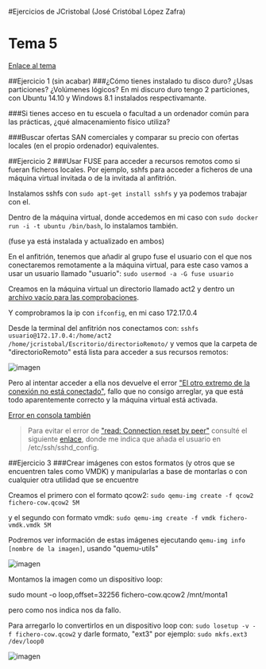 #Ejercicios de JCristobal (José Cristóbal López Zafra)

# Tema 5

[Enlace al tema](http://jj.github.io/IV/documentos/temas/Almacenamiento)


##Ejercicio 1 (sin acabar)
###¿Cómo tienes instalado tu disco duro? ¿Usas particiones? ¿Volúmenes lógicos?
En mi discuro duro tengo 2 particiones, con Ubuntu 14.10 y Windows 8.1 instalados respectivamante.

###Si tienes acceso en tu escuela o facultad a un ordenador común para las prácticas, ¿qué almacenamiento físico utiliza?

###Buscar ofertas SAN comerciales y comparar su precio con ofertas locales (en el propio ordenador) equivalentes.


##Ejercicio 2
###Usar FUSE para acceder a recursos remotos como si fueran ficheros locales. Por ejemplo, sshfs para acceder a ficheros de una máquina virtual invitada o de la invitada al anfitrión. 

Instalamos sshfs con `sudo apt-get install sshfs` y ya podemos trabajar con el.

Dentro de la máquina virtual, donde accedemos en mi caso con `sudo docker run -i -t ubuntu /bin/bash`, lo instalamos también. 

(fuse ya está instalada y actualizado en ambos)

En el anfitrión, tenemos que añadir al grupo fuse el usuario con el que nos conectaremos remotamente a la máquina virtual, para este caso vamos a usar un usuario llamado "usuario": `sudo usermod -a -G fuse usuario`

Creamos en la máquina virtual un directorio llamado act2 y dentro un [archivo vacío para las comprobaciones](http://i.imgur.com/pinPjBB.png).

Y comprobramos la ip con `ifconfig`, en mi caso 172.17.0.4

Desde la terminal del anfitrión nos conectamos con: `sshfs usuario@172.17.0.4:/home/act2 /home/jcristobal/Escritorio/directorioRemoto/` y vemos que la carpeta de "directorioRemoto" está lista para acceder a sus recursos remotos:

![imagen](http://i.imgur.com/NxBOYIp.png)

Pero al intentar acceder a ella nos devuelve el error ["El otro extremo de la conexión no está conectado"](http://i.imgur.com/5eOTt4m.png), fallo que no consigo arreglar, ya que está todo aparentemente correcto y la máquina virtual está activada.

[Error en consola también](http://i.imgur.com/mhlKsOV.png)


> 
> Para evitar el error de ["read: Connection reset by peer"](http://i.imgur.com/kCKdVcv.png) consulté el siguiente [enlace](https://forum.manjaro.org/index.php?topic=11363.0), donde me indica que añada el usuario en /etc/ssh/sshd_config.
> 


##Ejercicio 3
###Crear imágenes con estos formatos (y otros que se encuentren tales como VMDK) y manipularlas a base de montarlas o con cualquier otra utilidad que se encuentre


Creamos el primero con el formato qcow2: `sudo qemu-img create -f qcow2 fichero-cow.qcow2 5M`

y el segundo con formato vmdk: `sudo qemu-img create -f vmdk fichero-vmdk.vmdk 5M`

Podremos ver información de estas imágenes ejecutando `qemu-img info [nombre de la imagen]`, usando "quemu-utils"

![imagen](http://i.imgur.com/awiDK0q.png)


Montamos la imagen como un dispositivo loop:

sudo mount -o loop,offset=32256 fichero-cow.qcow2 /mnt/monta1

pero como nos indica nos da fallo.

Para arregarlo lo convertirlos en un dispositivo loop con: `sudo losetup -v -f fichero-cow.qcow2` y darle formato, "ext3" por ejemplo: `sudo mkfs.ext3 /dev/loop0`

![imagen](http://i.imgur.com/bG66Xem.png)





